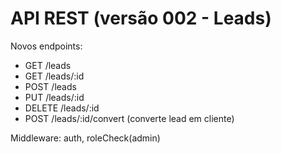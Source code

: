 # API REST (versão 002 - Leads)

Novos endpoints:

- GET /leads
- GET /leads/:id
- POST /leads
- PUT /leads/:id
- DELETE /leads/:id
- POST /leads/:id/convert (converte lead em cliente)

Middleware: auth, roleCheck(admin)